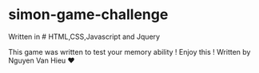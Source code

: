 # simon-game-challenge
Written in # HTML,CSS,Javascript and Jquery

This game was written to test your memory ability ! Enjoy this !
Written by Nguyen Van Hieu ❤
